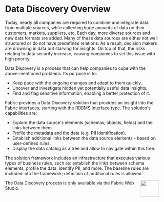 # Data Discovery Overview

<web>

Today, nearly all companies are required to combine and integrate data from multiple sources, while collecting huge amounts of data on their customers, markets, suppliers, etc. Each day, more diverse sources and new data formats are added. Many of these data sources are either not well structured or do not have predefined relations. As a result, decision makers are drowning in data but starving for insights. On top of that, the risks relating to data security increase, causing companies to set this issue with high priority. 

Data Discovery is a process that can help companies to cope with the above-mentioned problems. Its purpose is to:

* Keep pace with the ongoing changes and adapt to them quickly.
* Uncover and investigate hidden yet potentially useful data insights.
* Find and flag sensitive information, enabling a better protection of it.

Fabric provides a Data Discovery solution that provides an insight into the Fabric interfaces, starting with the RDBMS interface type. The solution's capabilities are:

* Explore the data source's elements (schemas, objects, fields) and the links between them.
* Profile the metadata and the data (e.g. PII identification).
* Establish additional links between the data source elements - based on user-defined rules.
* Display the data catalog as a tree and allow to navigate within this tree.

The solution framework includes an infrastructure that executes various types of business rules, such as: establish the links between schema elements, profile the data, identify PII, and more. The baseline rules are included into the framework; definition of additional rules is allowed.



[<img align="right" width="60" height="54" src="/articles/images/Next.png">](02_catalog_vocabulary.md) 

</web>

<studio>

The Data Discovery process is only available via the Fabric Web Studio.

</studio>
